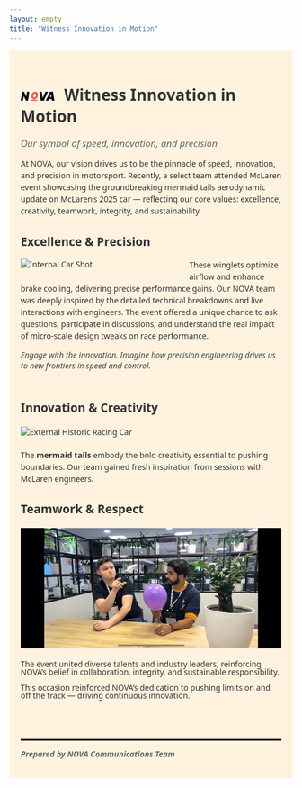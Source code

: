 ```yaml
---
layout: empty
title: "Witness Innovation in Motion"
---
```


<div style="max-width: 700px; margin: 0 auto; padding: 20px; background-color: #FFF3E0; font-family: 'Segoe UI', Tahoma, Geneva, Verdana, sans-serif; color: #333;">

<h1>
  <img src="images/nova-logo.png" alt="NOVA Logo" width="60" style="vertical-align: middle; margin-right:10px;" />
  Witness Innovation in Motion
</h1>
<span style="font-size: 1.2em; font-style: italic; color: #666;">Our symbol of speed, innovation, and precision</span>

<p style="margin-top: 1em; margin-bottom: 1.5em; line-height: 1.5;">
At NOVA, our vision drives us to be the pinnacle of speed, innovation, and precision in motorsport. Recently, a select team attended McLaren event showcasing the groundbreaking mermaid tails aerodynamic update on McLaren’s 2025 car — reflecting our core values: excellence, creativity, teamwork, integrity, and sustainability.
</p>

<h2>Excellence & Precision</h2>

<img src="images/internal-car.png" alt="Internal Car Shot" width="280" style="float: left; margin-right: 20px; margin-bottom: 15px;" />

<p style="line-height: 1.5;">
These winglets optimize airflow and enhance brake cooling, delivering precise performance gains. Our NOVA team was deeply inspired by the detailed technical breakdowns and live interactions with engineers. The event offered a unique chance to ask questions, participate in discussions, and understand the real impact of micro-scale design tweaks on race performance.
</p>

<p style="font-style: italic; color: #444; margin-top: 0; margin-bottom: 1.5em;">
Engage with the innovation. Imagine how precision engineering drives us to new frontiers in speed and control.
</p>

<div style="clear: both;"></div>

<h2>Innovation & Creativity</h2>

<img src="images/external-car.png" alt="External Historic Racing Car" width="600" style="display: block; margin: 20px auto 1.5em auto;" />

<p style="line-height: 1.5;">
The <strong>mermaid tails</strong> embody the bold creativity essential to pushing boundaries. Our team gained fresh inspiration from sessions with McLaren engineers.
</p>

<h2>Teamwork & Respect</h2>

<img src="images/team_nova.jpeg" alt="Team NOVA" width="600" style="display: block; margin: 20px auto 1.5em auto;" />

<p style="line-height: 1;">
The event united diverse talents and industry leaders, reinforcing NOVA’s belief in collaboration, integrity, and sustainable responsibility.
</p>

<p style="line-height: 1;">
This occasion reinforced NOVA’s dedication to pushing limits on and off the track — driving continuous innovation.
</p>

<hr style="border: 0.5px solid black; margin-top: 5em; margin-bottom: 1em;" />

<p style="font-style: italic; font-weight: bold; color: #666; margin-top: 0;">
Prepared by NOVA Communications Team
</p>

</div>
